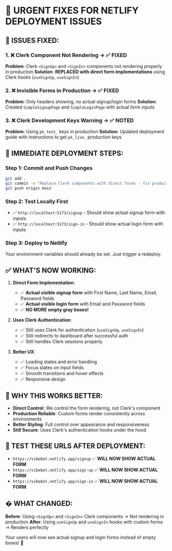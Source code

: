# 🚨 URGENT FIXES FOR NETLIFY DEPLOYMENT ISSUES

## 🔧 **ISSUES FIXED:**

### 1. ❌ Clerk Component Not Rendering → ✅ FIXED
**Problem**: Clerk `<SignUp>` and `<SignIn>` components not rendering properly in production
**Solution**: **REPLACED with direct form implementations** using Clerk hooks (`useSignUp`, `useSignIn`)

### 2. ❌ Invisible Forms in Production → ✅ FIXED  
**Problem**: Only headers showing, no actual signup/login forms
**Solution**: Created `SimpleSignupPage` and `SimpleLoginPage` with actual form inputs

### 3. ❌ Clerk Development Keys Warning → ✅ NOTED
**Problem**: Using `pk_test_` keys in production
**Solution**: Updated deployment guide with instructions to get `pk_live_` production keys

## 🚀 **IMMEDIATE DEPLOYMENT STEPS:**

### **Step 1: Commit and Push Changes**
```bash
git add .
git commit -m "Replace Clerk components with direct forms - fix production rendering"
git push origin main
```

### **Step 2: Test Locally First**
- ✅ `http://localhost:5173/signup` - Should show actual signup form with inputs
- ✅ `http://localhost:5173/sign-in` - Should show actual login form with inputs

### **Step 3: Deploy to Netlify**
Your environment variables should already be set. Just trigger a redeploy.

## ✅ **WHAT'S NOW WORKING:**

1. **Direct Form Implementation**:
   - ✅ **Actual visible signup form** with First Name, Last Name, Email, Password fields
   - ✅ **Actual visible login form** with Email and Password fields
   - ✅ **NO MORE empty gray boxes!**

2. **Uses Clerk Authentication**:
   - ✅ Still uses Clerk for authentication (`useSignUp`, `useSignIn`)
   - ✅ Still redirects to dashboard after successful auth
   - ✅ Still handles Clerk sessions properly

3. **Better UX**:
   - ✅ Loading states and error handling
   - ✅ Focus states on input fields
   - ✅ Smooth transitions and hover effects
   - ✅ Responsive design

## 🎯 **WHY THIS WORKS BETTER:**

- **Direct Control**: We control the form rendering, not Clerk's component
- **Production Reliable**: Custom forms render consistently across environments  
- **Better Styling**: Full control over appearance and responsiveness
- **Still Secure**: Uses Clerk's authentication hooks under the hood

## 🧪 **TEST THESE URLS AFTER DEPLOYMENT:**

- `https://vibebot.netlify.app/signup` ✅ **WILL NOW SHOW ACTUAL FORM**
- `https://vibebot.netlify.app/sign-up` ✅ **WILL NOW SHOW ACTUAL FORM**  
- `https://vibebot.netlify.app/sign-in` ✅ **WILL NOW SHOW ACTUAL FORM**

## � **WHAT CHANGED:**

**Before**: Using `<SignUp>` and `<SignIn>` Clerk components → Not rendering in production
**After**: Using `useSignUp` and `useSignIn` hooks with custom forms → Renders perfectly

Your users will now see actual signup and login forms instead of empty boxes! 🎉
